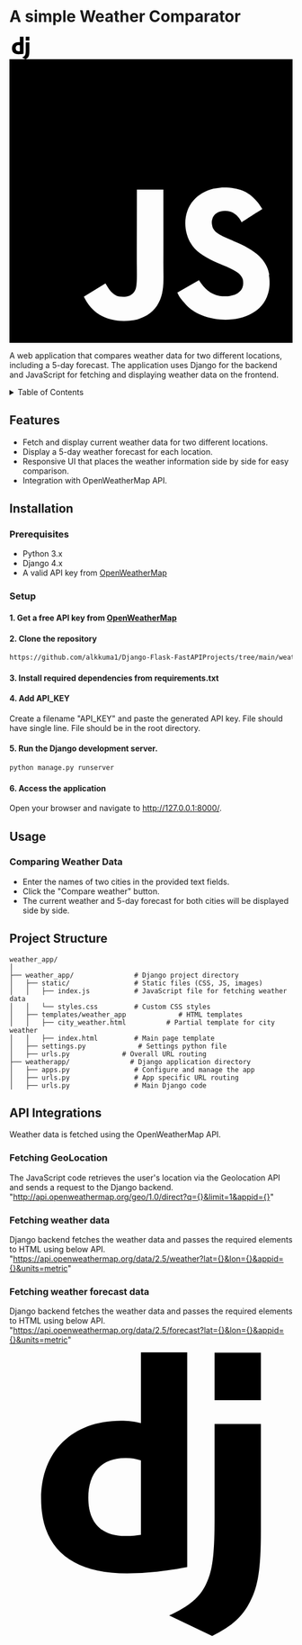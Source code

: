 # A simple Weather Comparator
<svg role="img" viewBox="0 0 24 24" xmlns="http://www.w3.org/2000/svg" width="40" height="40"><title>Django</title><path d="M11.146 0h3.924v18.166c-2.013.382-3.491.535-5.096.535-4.791 0-7.288-2.166-7.288-6.32 0-4.002 2.65-6.6 6.753-6.6.637 0 1.121.05 1.707.203zm0 9.143a3.894 3.894 0 00-1.325-.204c-1.988 0-3.134 1.223-3.134 3.365 0 2.09 1.096 3.236 3.109 3.236.433 0 .79-.025 1.35-.102V9.142zM21.314 6.06v9.098c0 3.134-.229 4.638-.917 5.937-.637 1.249-1.478 2.039-3.211 2.905l-3.644-1.733c1.733-.815 2.574-1.53 3.109-2.625.561-1.121.739-2.421.739-5.835V6.059h3.924zM17.39.021h3.924v4.026H17.39z"/></svg><svg role="img" viewBox="0 0 24 24" xmlns="http://www.w3.org/2000/svg"><title>JavaScript</title><path d="M0 0h24v24H0V0zm22.034 18.276c-.175-1.095-.888-2.015-3.003-2.873-.736-.345-1.554-.585-1.797-1.14-.091-.33-.105-.51-.046-.705.15-.646.915-.84 1.515-.66.39.12.75.42.976.9 1.034-.676 1.034-.676 1.755-1.125-.27-.42-.404-.601-.586-.78-.63-.705-1.469-1.065-2.834-1.034l-.705.089c-.676.165-1.32.525-1.71 1.005-1.14 1.291-.811 3.541.569 4.471 1.365 1.02 3.361 1.244 3.616 2.205.24 1.17-.87 1.545-1.966 1.41-.811-.18-1.26-.586-1.755-1.336l-1.83 1.051c.21.48.45.689.81 1.109 1.74 1.756 6.09 1.666 6.871-1.004.029-.09.24-.705.074-1.65l.046.067zm-8.983-7.245h-2.248c0 1.938-.009 3.864-.009 5.805 0 1.232.063 2.363-.138 2.711-.33.689-1.18.601-1.566.48-.396-.196-.597-.466-.83-.855-.063-.105-.11-.196-.127-.196l-1.825 1.125c.305.63.75 1.172 1.324 1.517.855.51 2.004.675 3.207.405.783-.226 1.458-.691 1.811-1.411.51-.93.402-2.07.397-3.346.012-2.054 0-4.109 0-6.179l.004-.056z"/></svg>

A web application that compares weather data for two different locations, including a 5-day forecast. The application uses Django for the backend and JavaScript for fetching and displaying weather data on the frontend.

<details>
  <summary>Table of Contents</summary>
  <ul>
  		<li> <a href="#Features">Features</a> </li>
        <li><a href="#Installation">Installation</a></li>
      	<li><a href="#Usage">Usage</a></li>
      	<li><a href="#Project Structure">Project Structure</a></li>
      	<li><a href="#API Integration">API Integration</a></li>
  </ul>
</details>

## Features

- Fetch and display current weather data for two different locations.
- Display a 5-day weather forecast for each location.
- Responsive UI that places the weather information side by side for easy comparison.
- Integration with OpenWeatherMap API.

## Installation
### Prerequisites
- Python 3.x
- Django 4.x
- A valid API key from <a href="https://openweathermap.org/"> OpenWeatherMap </a>

### Setup
#### 1. Get a free API key from <a href="https://openweathermap.org/"> OpenWeatherMap </a>
#### 2. Clone the repository
```sh
https://github.com/alkkuma1/Django-Flask-FastAPIProjects/tree/main/weather_app
```
#### 3. Install required dependencies from requirements.txt
#### 4. Add API_KEY
Create a filename "API_KEY" and paste the generated API key. File should have single line. File should be in the root directory.
#### 5. Run the Django development server.
```sh
python manage.py runserver
```
#### 6. Access the application
Open your browser and navigate to http://127.0.0.1:8000/.

## Usage
### Comparing Weather Data
-  Enter the names of two cities in the provided text fields.
- Click the "Compare weather" button.
- The current weather and 5-day forecast for both cities will be displayed side by side.

## Project Structure
```
weather_app/
│
├── weather_app/               # Django project directory
│   ├── static/                # Static files (CSS, JS, images)
│   │   ├── index.js           # JavaScript file for fetching weather data
│   │   └── styles.css         # Custom CSS styles
│   ├── templates/weather_app             # HTML templates
│   │   ├── city_weather.html          # Partial template for city weather
│   │   ├── index.html         # Main page template
│   ├── settings.py             # Settings python file
│   ├── urls.py             # Overall URL routing
├── weatherapp/               # Django application directory
│   ├── apps.py                # Configure and manage the app
│   ├── urls.py                # App specific URL routing
│   ├── urls.py                # Main Django code
```

## API Integrations
Weather data is fetched using the OpenWeatherMap API.
### Fetching GeoLocation
The JavaScript code retrieves the user's location via the Geolocation API and sends a request to the Django backend.
"http://api.openweathermap.org/geo/1.0/direct?q={}&limit=1&appid={}"
### Fetching weather data
Django backend fetches the weather data and passes the required elements to HTML using below API.
"https://api.openweathermap.org/data/2.5/weather?lat={}&lon={}&appid={}&units=metric"
### Fetching weather forecast data
Django backend fetches the weather data and passes the required elements to HTML using below API.
"https://api.openweathermap.org/data/2.5/forecast?lat={}&lon={}&appid={}&units=metric"

<svg role="img" viewBox="0 0 24 24" xmlns="http://www.w3.org/2000/svg"><title>Django</title><path d="M11.146 0h3.924v18.166c-2.013.382-3.491.535-5.096.535-4.791 0-7.288-2.166-7.288-6.32 0-4.002 2.65-6.6 6.753-6.6.637 0 1.121.05 1.707.203zm0 9.143a3.894 3.894 0 00-1.325-.204c-1.988 0-3.134 1.223-3.134 3.365 0 2.09 1.096 3.236 3.109 3.236.433 0 .79-.025 1.35-.102V9.142zM21.314 6.06v9.098c0 3.134-.229 4.638-.917 5.937-.637 1.249-1.478 2.039-3.211 2.905l-3.644-1.733c1.733-.815 2.574-1.53 3.109-2.625.561-1.121.739-2.421.739-5.835V6.059h3.924zM17.39.021h3.924v4.026H17.39z"/></svg>